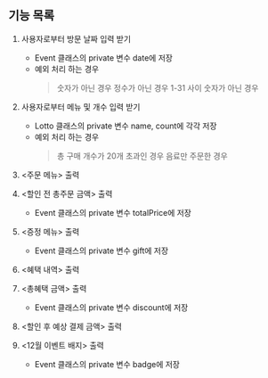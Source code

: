 
<br/>

## 기능 목록

1. 사용자로부터 방문 날짜 입력 받기
	* Event 클래스의 private 변수 date에 저장
	* 예외 처리 하는 경우
		> 숫자가 아닌 경우
		> 정수가 아닌 경우
		> 1-31 사이 숫자가 아닌 경우

2. 사용자로부터 메뉴 및 개수 입력 받기
	* Lotto 클래스의 private 변수 name, count에 각각 저장
	* 예외 처리 하는 경우
		> 총 구매 개수가 20개 초과인 경우
        > 음료만 주문한 경우

3. <주문 메뉴> 출력

4. <할인 전 총주문 금액> 출력
	* Event 클래스의 private 변수 totalPrice에 저장

5. <증정 메뉴> 출력
	* Event 클래스의 private 변수 gift에 저장

6. <혜택 내역> 출력

7. <총혜택 금액> 출력
	* Event 클래스의 private 변수 discount에 저장

8. <할인 후 예상 결제 금액> 출력

9. <12월 이벤트 배지> 출력
	* Event 클래스의 private 변수 badge에 저장
